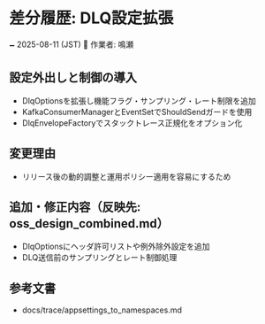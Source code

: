 # 差分履歴: DLQ設定拡張

🗕 2025-08-11 (JST)
🧐 作業者: 鳴瀬

## 設定外出しと制御の導入
- DlqOptionsを拡張し機能フラグ・サンプリング・レート制限を追加
- KafkaConsumerManagerとEventSetでShouldSendガードを使用
- DlqEnvelopeFactoryでスタックトレース正規化をオプション化

## 変更理由
- リリース後の動的調整と運用ポリシー適用を容易にするため

## 追加・修正内容（反映先: oss_design_combined.md）
- DlqOptionsにヘッダ許可リストや例外除外設定を追加
- DLQ送信前のサンプリングとレート制御処理

## 参考文書
- docs/trace/appsettings_to_namespaces.md
